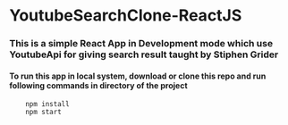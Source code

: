 # YoutubeSearchClone-ReactJS
### This is a simple React App in Development mode which use YoutubeApi for giving search result taught by Stiphen Grider

#### To run this app in local system, download or clone this repo and run following commands in directory of the project
        
        npm install
        npm start
